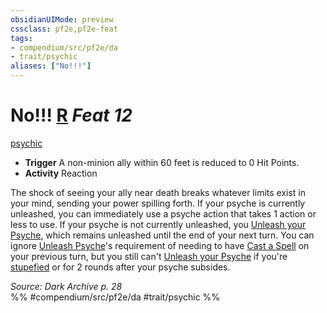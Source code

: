 ```yaml
---
obsidianUIMode: preview
cssclass: pf2e,pf2e-feat
tags:
- compendium/src/pf2e/da
- trait/psychic
aliases: ["No!!!"]
---
```

# No!!!  [R](/rules/core-rulebook/chapter-9-playing-the-game.md#Actions "Reaction") *Feat 12*  
[psychic](/rules/traits/psychic-da.md)  

- **Trigger** A non-minion ally within 60 feet is reduced to 0 Hit Points.
- **Activity** Reaction

The shock of seeing your ally near death breaks whatever limits exist in your mind, sending your power spilling forth. If your psyche is currently unleashed, you can immediately use a psyche action that takes 1 action or less to use. If your psyche is not currently unleashed, you [Unleash your Psyche](/rules/actions/unleash-psyche-da.md), which remains unleashed until the end of your next turn. You can ignore [Unleash Psyche](/rules/actions/unleash-psyche-da.md)'s requirement of needing to have [Cast a Spell](/rules/actions/cast-a-spell.md) on your previous turn, but you still can't [Unleash your Psyche](/rules/actions/unleash-psyche-da.md) if you're [stupefied](/rules/conditions.md#Stupefied) or for 2 rounds after your psyche subsides.

*Source: Dark Archive p. 28*  
%% #compendium/src/pf2e/da #trait/psychic %%